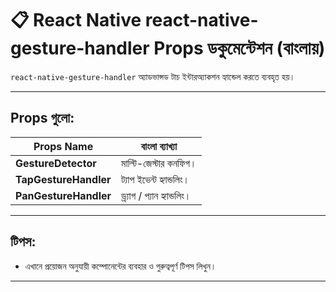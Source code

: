 # 📋 React Native react-native-gesture-handler Props ডকুমেন্টেশন (বাংলায়)

`react-native-gesture-handler` অ্যাডভান্সড টাচ ইন্টারঅ্যাকশন হ্যান্ডেল করতে ব্যবহৃত হয়।

---

## Props গুলো:

| Props Name | বাংলা ব্যাখ্যা |
|------------|----------------|
| **GestureDetector** | মাল্টি-জেস্টার কনফিগ। |
| **TapGestureHandler** | ট্যাপ ইভেন্ট হ্যান্ডলিং। |
| **PanGestureHandler** | ড্র্যাগ / প্যান হ্যান্ডলিং। |

---

## টিপস:

- এখানে প্রয়োজন অনুযায়ী কম্পোনেন্টের ব্যবহার ও গুরুত্বপূর্ণ টিপস লিখুন।

---

